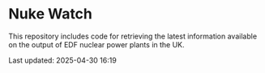 # Nuke Watch

This repository includes code for retrieving the latest information available on the output of EDF nuclear power plants in the UK.

Last updated: 2025-04-30 16:19